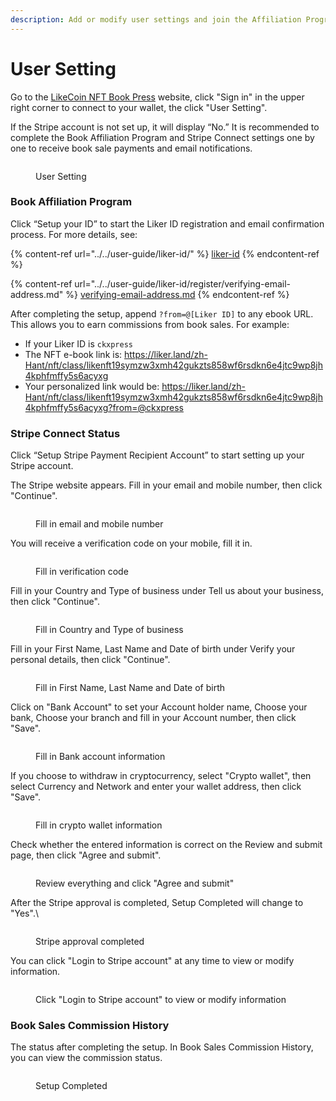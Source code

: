 ```yaml
---
description: Add or modify user settings and join the Affiliation Program
---
```


# User Setting

Go to the [LikeCoin NFT Book Press](https://likecoin.github.io/nft-book-press/) website, click "Sign in" in the upper right corner to connect to your wallet, the click "User Setting".

If the Stripe account is not set up, it will display “No.” It is recommended to complete the Book Affiliation Program and Stripe Connect settings one by one to receive book sale payments and email notifications.

<figure><img src="../../.gitbook/assets/Manage Stripe Account 1.png" alt=""><figcaption><p>User Setting</p></figcaption></figure>

### Book Affiliation Program <a href="#book-affiliation-program" id="book-affiliation-program"></a>

Click “Setup your ID” to start the Liker ID registration and email confirmation process. For more details, see:

{% content-ref url="../../user-guide/liker-id/" %}
[liker-id](../../user-guide/liker-id/)
{% endcontent-ref %}

{% content-ref url="../../user-guide/liker-id/register/verifying-email-address.md" %}
[verifying-email-address.md](../../user-guide/liker-id/register/verifying-email-address.md)
{% endcontent-ref %}

After completing the setup, append `?from=@[Liker ID]` to any ebook URL. This allows you to earn commissions from book sales. For example:

* If your Liker ID is `ckxpress`
* The NFT e-book link is: https://liker.land/zh-Hant/nft/class/likenft19symzw3xmh42gukzts858wf6rsdkn6e4jtc9wp8jh4kphfmffy5s6acyxg
* Your personalized link would be: https://liker.land/zh-Hant/nft/class/likenft19symzw3xmh42gukzts858wf6rsdkn6e4jtc9wp8jh4kphfmffy5s6acyxg?from=@ckxpress

### Stripe Connect Status <a href="#stripe-connect-status" id="stripe-connect-status"></a>

Click “Setup Stripe Payment Recipient Account” to start setting up your Stripe account.

The Stripe website appears. Fill in your email and mobile number, then click "Continue".

<figure><img src="../../.gitbook/assets/Manage Stripe Account 2.png" alt=""><figcaption><p>Fill in email and mobile number</p></figcaption></figure>

You will receive a verification code on your mobile, fill it in.

<figure><img src="../../.gitbook/assets/Manage Stripe Account 3.png" alt=""><figcaption><p>Fill in verification code</p></figcaption></figure>

Fill in your Country and Type of business under Tell us about your business, then click "Continue".

<figure><img src="../../.gitbook/assets/Manage Stripe Account 4.png" alt=""><figcaption><p>Fill in Country and Type of business</p></figcaption></figure>

Fill in your First Name, Last Name and Date of birth under Verify your personal details, then click "Continue".

<figure><img src="../../.gitbook/assets/Manage Stripe Account 5.png" alt=""><figcaption><p>Fill in First Name, Last Name and Date of birth</p></figcaption></figure>

Click on "Bank Account" to set your Account holder name, Choose your bank, Choose your branch and fill in your Account number, then click "Save".

<figure><img src="../../.gitbook/assets/Manage Stripe Account 6.png" alt=""><figcaption><p>Fill in Bank account information</p></figcaption></figure>

If you choose to withdraw in cryptocurrency, select "Crypto wallet", then select Currency and Network and enter your wallet address, then click "Save".

<figure><img src="../../.gitbook/assets/Manage Stripe Account 7.png" alt=""><figcaption><p>Fill in crypto wallet information</p></figcaption></figure>

Check whether the entered information is correct on the Review and submit page, then click "Agree and submit".

<figure><img src="../../.gitbook/assets/Manage Stripe Account 8.png" alt=""><figcaption><p>Review everything and click "Agree and submit"</p></figcaption></figure>

After the Stripe approval is completed, Setup Completed will change to "Yes".\


<figure><img src="../../.gitbook/assets/Manage Stripe Account 9.png" alt=""><figcaption><p>Stripe approval completed</p></figcaption></figure>

You can click "Login to Stripe account" at any time to view or modify information.

<figure><img src="../../.gitbook/assets/Manage Stripe Account 19.png" alt=""><figcaption><p>Click "Login to Stripe account" to view or modify information</p></figcaption></figure>



### Book Sales Commission History

The status after completing the setup. In Book Sales Commission History, you can view the commission status.

<figure><img src="../../.gitbook/assets/Manage Stripe Account 20.png" alt=""><figcaption><p>Setup Completed</p></figcaption></figure>
